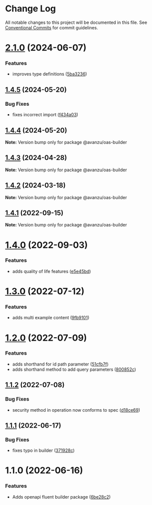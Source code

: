 # Change Log

All notable changes to this project will be documented in this file.
See [Conventional Commits](https://conventionalcommits.org) for commit guidelines.

# [2.1.0](https://github.com/avanzu/node-packages/compare/@avanzu/oas-builder@1.4.5...@avanzu/oas-builder@2.1.0) (2024-06-07)


### Features

* improves type definitions ([5ba3236](https://github.com/avanzu/node-packages/commit/5ba3236fd5c04c6c26f4519ecd0391acb6223474))





## [1.4.5](https://github.com/avanzu/node-packages/compare/@avanzu/oas-builder@1.4.4...@avanzu/oas-builder@1.4.5) (2024-05-20)


### Bug Fixes

* fixes incorrect import ([f434a03](https://github.com/avanzu/node-packages/commit/f434a0351be45c73843d4e9656cad71d68ba3ebb))





## [1.4.4](https://github.com/avanzu/node-packages/compare/@avanzu/oas-builder@1.4.3...@avanzu/oas-builder@1.4.4) (2024-05-20)

**Note:** Version bump only for package @avanzu/oas-builder





## [1.4.3](https://github.com/avanzu/node-packages/compare/@avanzu/oas-builder@1.4.2...@avanzu/oas-builder@1.4.3) (2024-04-28)

**Note:** Version bump only for package @avanzu/oas-builder

## [1.4.2](https://github.com/avanzu/node-packages/compare/@avanzu/oas-builder@1.4.1...@avanzu/oas-builder@1.4.2) (2024-03-18)

**Note:** Version bump only for package @avanzu/oas-builder

## [1.4.1](https://github.com/avanzu/node-packages/compare/@avanzu/oas-builder@1.4.0...@avanzu/oas-builder@1.4.1) (2022-09-15)

**Note:** Version bump only for package @avanzu/oas-builder

# [1.4.0](https://github.com/avanzu/node-packages/compare/@avanzu/oas-builder@1.3.0...@avanzu/oas-builder@1.4.0) (2022-09-03)

### Features

-   adds quality of life features ([e5e45bd](https://github.com/avanzu/node-packages/commit/e5e45bd0f202968851f851c19b3ff58c4842e5ad))

# [1.3.0](https://github.com/avanzu/node-packages/compare/@avanzu/oas-builder@1.2.0...@avanzu/oas-builder@1.3.0) (2022-07-12)

### Features

-   adds multi example content ([9fb9101](https://github.com/avanzu/node-packages/commit/9fb91019054f7333f029e8667345e8c4fde5bc0e))

# [1.2.0](https://github.com/avanzu/node-packages/compare/@avanzu/oas-builder@1.1.2...@avanzu/oas-builder@1.2.0) (2022-07-09)

### Features

-   adds shorthand for id path parameter ([51cfb7f](https://github.com/avanzu/node-packages/commit/51cfb7f0e804799666344cc7b2b34dac0ca01760))
-   adds shorthand method to add query parameters ([800852c](https://github.com/avanzu/node-packages/commit/800852c0387780c3d09c4780fa907aa6ed289c0d))

## [1.1.2](https://github.com/avanzu/node-packages/compare/@avanzu/oas-builder@1.1.1...@avanzu/oas-builder@1.1.2) (2022-07-08)

### Bug Fixes

-   security method in operation now conforms to spec ([d18ce69](https://github.com/avanzu/node-packages/commit/d18ce696f081f89d1d9592a89247f90629f46ed9))

## [1.1.1](https://github.com/avanzu/node-packages/compare/@avanzu/oas-builder@1.1.0...@avanzu/oas-builder@1.1.1) (2022-06-17)

### Bug Fixes

-   fixes typo in builder ([371928c](https://github.com/avanzu/node-packages/commit/371928c2d7d7ed9909302391430ddb5167999b9a))

# 1.1.0 (2022-06-16)

### Features

-   Adds openapi fluent builder package ([6be28c2](https://github.com/avanzu/node-packages/commit/6be28c26c5dc471130df72d7a381ba3960adbb15))
